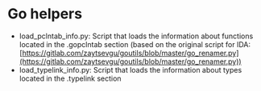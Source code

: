 # Go helpers

* load_pclntab_info.py: Script that loads the information about functions located in the .gopclntab section (based on the original script for IDA: [https://gitlab.com/zaytsevgu/goutils/blob/master/go_renamer.py](https://gitlab.com/zaytsevgu/goutils/blob/master/go_renamer.py))
* load_typelink_info.py: Script that loads the information about types located in the .typelink section
